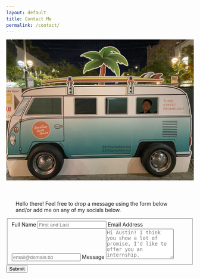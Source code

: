 ```yaml
---
layout: default
title: Contact Me
permalink: /contact/
---
```

<div class="large-block">
    <img src="/assets/contact.jpg" class="collapsible-image" alt="contact-pic">
    <p style="padding-left:5%;width:90%;margin-top:10%;">
        Hello there! Feel free to drop a message using the form below and/or add me on any of my socials below. 
    </p>
</div>
<div class="large-block">
    <a class="social-icon" href="https://mail.google.com/mail/u/0/?fs=1&to=austinxwang@gmail.com&tf=cm">
        <ion-icon name="mail-outline" ></ion-icon>
    </a>
    <a class="social-icon" href="https://www.facebook.com/profile.php?id=100009562219662">
        <ion-icon name="logo-facebook"></ion-icon>
    </a>
    <a class="social-icon" href="https://www.instagram.com/austinxwang/">
        <ion-icon name="logo-instagram" ></ion-icon>
    </a>
    <a class="social-icon" href="https://www.linkedin.com/in/austinxwang/">
        <ion-icon name="logo-linkedin" ></ion-icon>
    </a>
    <a class="social-icon" href="https://github.com/AustinWang2312/">
        <ion-icon name="logo-github" ></ion-icon>
    </a>
    <script type="module" src="https://unpkg.com/ionicons@5.5.2/dist/ionicons/ionicons.esm.js"></script>
    <script nomodule src="https://unpkg.com/ionicons@5.5.2/dist/ionicons/ionicons.js"></script>
</div>
<div class="large-block" style="text-align:left;" >
    <form id="fs-frm" name="simple-contact-form" accept-charset="utf-8" action="https://formspree.io/f/xknynpjj" method="post">
    <fieldset id="fs-frm-inputs">
        <label for="full-name">Full Name</label>
        <input type="text" name="name" id="full-name" placeholder="First and Last" required="">
        <label for="email-address">Email Address</label>
        <input type="email" name="_replyto" id="email-address" placeholder="email@domain.tld" required="">
        <label for="message">Message</label>
        <textarea rows="5" name="message" id="message" placeholder="Hi Austin! I think you show a lot of promise, I'd like to offer you an internship." required=""></textarea>
        <input type="hidden" name="_subject" id="email-subject" value="Contact Form Submission">
    </fieldset>
    <input type="submit" value="Submit">
    </form>
</div>
<div style="height:100px">
</div>